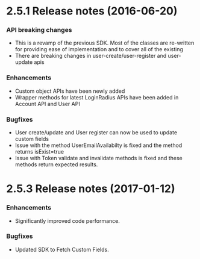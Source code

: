 2.5.1 Release notes (2016-06-20)
=============================================================

### API breaking changes

* This is a revamp of the previous SDK. Most of the classes are re-written for providing ease of implementation and to cover all of the existing 
* There are breaking changes in user-create/user-register and user-update apis


### Enhancements

* Custom object APIs have been newly added
* Wrapper methods for latest LoginRadius APIs have been added in Account API and User API


### Bugfixes
* User create/update and User register can now be used to update custom fields
* Issue with the method UserEmailAvailabilty is fixed and the method returns isExist=true
* Issue with Token validate and invalidate methods is fixed and these methods return expected results.




2.5.3 Release notes (2017-01-12)
=============================================================


### Enhancements
* Significantly improved code performance.


### Bugfixes
* Updated SDK to Fetch Custom Fields.


